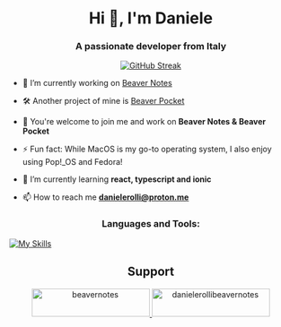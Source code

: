 <h1 align="center">Hi 👋, I'm Daniele</h1>
<h3 align="center">A passionate developer from Italy</h3>

<div align="center"><a href="https://git.io/streak-stats"><img src="https://streak-stats.demolab.com?user=Daniele-rolli&hide_border=true&date_format=n%2Fj%5B%2FY%5D" alt="GitHub Streak" /></a></div>

- 🔭 I’m currently working on [Beaver Notes](https://github.com/Daniele-rolli/Beaver-Notes)

- 🛠️ Another project of mine is [Beaver Pocket](https://github.com/Daniele-rolli/Beaver-notes-pocket)

- 👯 You're welcome to join me and work on **Beaver Notes & Beaver Pocket**

- ⚡ Fun fact: While MacOS is my go-to operating system, I also enjoy using Pop!_OS and Fedora!

- 🌱 I’m currently learning **react, typescript and ionic**

- 📫 How to reach me **danielerolli@proton.me**


<h3 align="center">Languages and Tools:</h3>

[![My Skills](https://skillicons.dev/icons?i=js,html,css,androidstudio,appwrite,apple,bash,cmake,codepen,dart,debian,docker,electron,figma,git,github,heroku,js,linux,mongodb,netlify,nextjs,nodejs,ps,pinia,postman,powershell,py,raspberrypi,react,ruby,svelte,swift,tailwindcss,ubuntu,vercel,vite,vue,yarn)](https://skillicons.dev)

<h2 align="center">Support</h2>
<div align="center">
    <p>
        <a href="https://www.buymeacoffee.com/beavernotes">
            <img src="https://cdn.buymeacoffee.com/buttons/v2/default-yellow.png" height="50" width="210" alt="beavernotes" />
        </a>
        <a href="https://ko-fi.com/danielerollibeavernotes">
            <img src="https://cdn.ko-fi.com/cdn/kofi3.png?v=3" height="50" width="210" alt="danielerollibeavernotes" />
        </a>
    </p>
</div>
